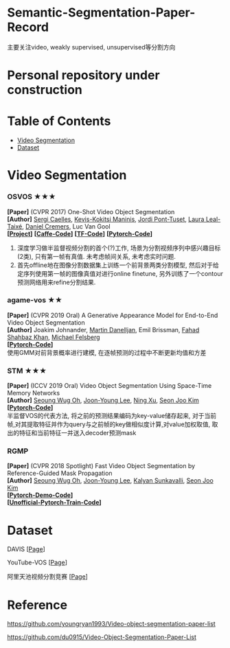 # Semantic-Segmentation-Paper-Record
主要关注video, weakly supervised, unsupervised等分割方向

# Personal repository under construction

# Table of Contents
- [Video Segmentation](#video-segmentation)
- [Dataset](#dataset)

# Video Segmentation

### OSVOS ★★★
**[Paper]**  (CVPR 2017) One-Shot Video Object Segmentation  <Br>
**[Author]** [Sergi Caelles](https://sergicaelles.com/), [Kevis-Kokitsi Maninis](https://www.kmaninis.com/), [Jordi Pont-Tuset](https://www.kmaninis.com/), [Laura Leal-Taixé](https://dvl.in.tum.de/team/lealtaixe/), [Daniel Cremers](https://vision.in.tum.de/members/cremers), Luc Van Gool<Br>
**[[Project](https://people.ee.ethz.ch/~cvlsegmentation//osvos/)]** **[[Caffe-Code](https://github.com/kmaninis/OSVOS-caffe)]** **[[TF-Code](https://github.com/scaelles/OSVOS-TensorFlow)]** **[[Pytorch-Code](https://github.com/kmaninis/OSVOS-PyTorch)]**<Br>
1) 深度学习做半监督视频分割的首个(?)工作, 场景为分割视频序列中感兴趣目标(2类), 只有第一帧有真值. 未考虑帧间关系, 未考虑实时问题.
2) 首先offline地在图像分割数据集上训练一个前背景两类分割模型, 然后对于给定序列使用第一帧的图像真值对进行online finetune, 另外训练了一个contour预测网络用来refine分割结果. 
  
### agame-vos ★★
**[Paper]**  (CVPR 2019 Oral)  A Generative Appearance Model for End-to-End Video Object Segmentation  <Br>
**[Author]** Joakim Johnander, [Martin Danelljan](https://martin-danelljan.github.io/), Emil Brissman, [Fahad Shahbaz Khan](https://sites.google.com/view/fahadkhans/home), [Michael Felsberg](http://users.isy.liu.se/cvl/mfe/)<Br>
**[[Pytorch-Code](https://github.com/joakimjohnander/agame-vos)]**<Br>
使用GMM对前背景概率进行建模, 在逐帧预测的过程中不断更新均值和方差
  
### STM ★★★
**[Paper]**  (ICCV 2019 Oral)  Video Object Segmentation Using Space-Time Memory Networks <Br>
**[Author]** [Seoung Wug Oh](https://sites.google.com/view/seoungwugoh), [Joon-Young Lee](https://joonyoung-cv.github.io/), [Ning Xu](https://sites.google.com/view/ningxu), [Seon Joo Kim](https://sites.google.com/site/seonjookim/)<Br>
**[[Pytorch-Code](https://github.com/seoungwugoh/STM)]**<Br>
半监督VOS的代表方法, 将之前的预测结果编码为key-value储存起来, 对于当前帧,对其提取特征并作为query与之前帧的key做相似度计算,对value加权取值, 取出的特征和当前特征一并送入decoder预测mask
  
### RGMP
**[Paper]**  (CVPR 2018 Spotlight)  Fast Video Object Segmentation by Reference-Guided Mask Propagation <Br>
**[Author]** [Seoung Wug Oh](https://sites.google.com/view/seoungwugoh), [Joon-Young Lee](https://joonyoung-cv.github.io/), [Kalyan Sunkavalli](http://www.kalyans.org/), [Seon Joo Kim](https://sites.google.com/site/seonjookim/)<Br>
**[[Pytorch-Demo-Code](https://github.com/seoungwugoh/STM)]**<Br> **[[Unofficial-Pytorch-Train-Code](https://github.com/xanderchf/RGMP)]**<Br>

# Dataset
DAVIS [[Page](https://davischallenge.org/index.html)]

YouTube-VOS [[Page](Youtube.com)]

阿里天池视频分割竞赛 [[Page](https://tianchi.aliyun.com/competition/entrance/531797/introduction)]

# Reference
https://github.com/youngryan1993/Video-object-segmentation-paper-list

https://github.com/du0915/Video-Object-Segmentation-Paper-List
